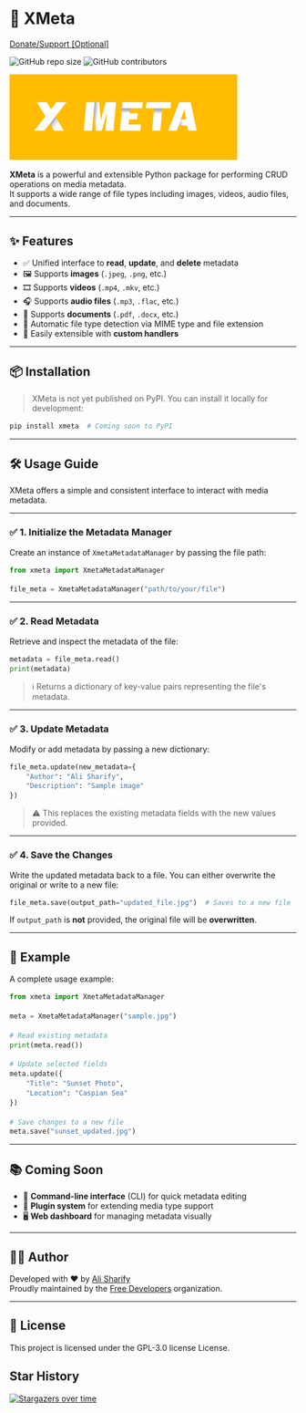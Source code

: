 # 💫 XMeta


<a href="https://www.coffeete.ir/alisharify7">Donate/Support [Optional]</a>


<img alt="GitHub repo size" src="https://img.shields.io/github/repo-size/alisharify7/xmeta"> <img alt="GitHub contributors" src="https://img.shields.io/github/contributors/alisharify7/xmeta"> 

<img src="./docs/xmeta2.png" width="400" alt="XMeta Logo">

**XMeta** is a powerful and extensible Python package for performing CRUD operations on media metadata.  
It supports a wide range of file types including images, videos, audio files, and documents.

---

## ✨ Features

- ✅ Unified interface to **read**, **update**, and **delete** metadata
- 🖼️ Supports **images** (`.jpeg`, `.png`, etc.)
- 🎞️ Supports **videos** (`.mp4`, `.mkv`, etc.)
- 🎧 Supports **audio files** (`.mp3`, `.flac`, etc.)
- 📄 Supports **documents** (`.pdf`, `.docx`, etc.)
- 🧠 Automatic file type detection via MIME type and file extension
- 🔌 Easily extensible with **custom handlers**

---

## 📦 Installation

> XMeta is not yet published on PyPI. You can install it locally for development:

```bash
pip install xmeta  # Coming soon to PyPI
```

---

## 🛠️ Usage Guide

XMeta offers a simple and consistent interface to interact with media metadata.

---

### ✅ 1. Initialize the Metadata Manager

Create an instance of `XmetaMetadataManager` by passing the file path:

```python
from xmeta import XmetaMetadataManager

file_meta = XmetaMetadataManager("path/to/your/file")
```

---

### ✅ 2. Read Metadata

Retrieve and inspect the metadata of the file:

```python
metadata = file_meta.read()
print(metadata)
```

> ℹ️ Returns a dictionary of key-value pairs representing the file's metadata.

---

### ✅ 3. Update Metadata

Modify or add metadata by passing a new dictionary:

```python
file_meta.update(new_metadata={
    "Author": "Ali Sharify",
    "Description": "Sample image"
})
```

> ⚠️ This replaces the existing metadata fields with the new values provided.

---

### ✅ 4. Save the Changes

Write the updated metadata back to a file. You can either overwrite the original or write to a new file:

```python
file_meta.save(output_path="updated_file.jpg")  # Saves to a new file
```

If `output_path` is **not** provided, the original file will be **overwritten**.

---

## 🧪 Example

A complete usage example:

```python
from xmeta import XmetaMetadataManager

meta = XmetaMetadataManager("sample.jpg")

# Read existing metadata
print(meta.read())

# Update selected fields
meta.update({
    "Title": "Sunset Photo",
    "Location": "Caspian Sea"
})

# Save changes to a new file
meta.save("sunset_updated.jpg")
```

---

## 📚 Coming Soon

- 🧰 **Command-line interface** (CLI) for quick metadata editing  
- 🔌 **Plugin system** for extending media type support  
- 🖥️ **Web dashboard** for managing metadata visually

---

## 👨‍💻 Author

Developed with ❤️ by [Ali Sharify](https://github.com/alisharify7)  
Proudly maintained by the [Free Developers](https://github.com/free-programmers) organization.

---

## 📄 License

This project is licensed under the GPL-3.0 license License.


## Star History

[![Stargazers over time](https://starchart.cc/alisharify7/xmeta.svg?variant=adaptive)](https://starchart.cc/alisharify7/xmeta)
